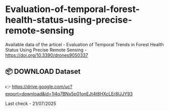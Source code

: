 # Evaluation-of-temporal-forest-health-status-using-precise-remote-sensing

Available data of the articel - Evaluation of Temporal Trends in Forest Health Status Using Precise Remote Sensing - https://doi.org/10.3390/drones9050337

## 📦 DOWNLOAD Dataset
👉 https://drive.google.com/uc?export=download&id=1l4q7BNx5p01onEJt4t8HXcLEr8lJJY93


Last check - 21/07/2025
